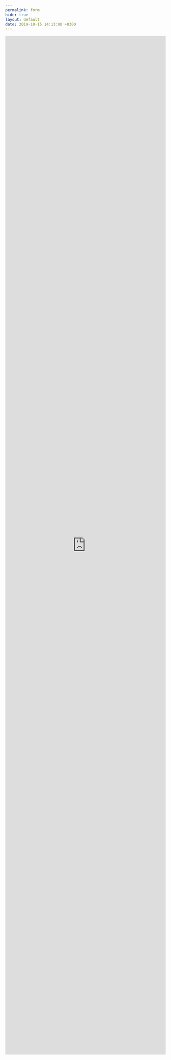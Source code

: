 ```yaml
---
permalink: form
hide: true
layout: default
date: 2019-10-15 14:13:00 +0300
---
```


<div class="home">
  <iframe
    style="height:80vh;"
    src="https://docs.google.com/forms/d/e/1FAIpQLSfgwpNH6NsGMmS0i8Xo6gCn3MBaDjpk4TKMykaiHI6Qu-xa8g/viewform?embedded=true"
    width="100%"
    frameborder="0"
    marginheight="0"
    marginwidth="0">
    Loading…
  </iframe>
</div>
